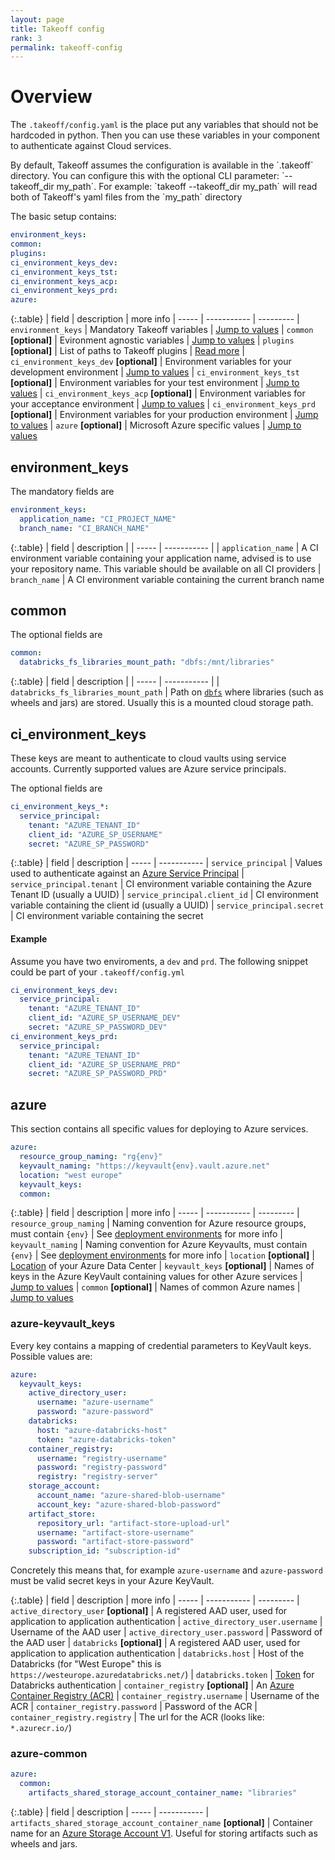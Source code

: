 ```yaml
---
layout: page
title: Takeoff config
rank: 3
permalink: takeoff-config
---
```


# Overview
The `.takeoff/config.yaml` is the place put any variables that should not be hardcoded in python. Then you can use these variables in your component to authenticate against Cloud services.

<p class='note warning'>
  By default, Takeoff assumes the configuration is available in the `.takeoff` directory. You can configure this with the optional CLI parameter: `--takeoff_dir my_path`. For example: `takeoff --takeoff_dir my_path` will read both 
  of Takeoff's yaml files from the `my_path` directory
</p>

The basic setup contains:

```yaml
environment_keys:
common:
plugins:
ci_environment_keys_dev:
ci_environment_keys_tst:
ci_environment_keys_acp:
ci_environment_keys_prd:
azure:
```

{:.table}
| field | description | more info
| ----- | ----------- | ---------
| `environment_keys` | Mandatory Takeoff variables | [Jump to values](takeoff-config#environment_keys)
| `common` __[optional]__ | Evironment agnostic variables | [Jump to values](takeoff-config#common)
| `plugins` __[optional]__ | List of paths to Takeoff plugins | [Read more](takeoff-plugins)
| `ci_environment_keys_dev` __[optional]__ | Environment variables for your development environment | [Jump to values](takeoff-config#ci_environment_keys)
| `ci_environment_keys_tst` __[optional]__ | Environment variables for your test environment | [Jump to values](takeoff-config#ci_environment_keys)
| `ci_environment_keys_acp` __[optional]__ | Environment variables for your acceptance environment | [Jump to values](takeoff-config#ci_environment_keys)
| `ci_environment_keys_prd` __[optional]__ | Environment variables for your production environment | [Jump to values](takeoff-config#ci_environment_keys)
| `azure` __[optional]__ | Microsoft Azure specific values | [Jump to values](takeoff-config#azure)




## environment_keys

The mandatory fields are
```yaml
environment_keys:
  application_name: "CI_PROJECT_NAME"
  branch_name: "CI_BRANCH_NAME"
```

{:.table}
| field | description |
| ----- | ----------- |
| `application_name` | A CI environment variable containing your application name, advised is to use your repository name. This variable should be available on all CI providers
| `branch_name` |  A CI environment variable containing the current branch name


## common

The optional fields are
```yaml
common:
  databricks_fs_libraries_mount_path: "dbfs:/mnt/libraries"
```

{:.table}
| field | description |
| ----- | ----------- |
| `databricks_fs_libraries_mount_path` | Path on [`dbfs`](https://docs.databricks.com/user-guide/databricks-file-system.html) where libraries (such as wheels and jars) are stored. Usually this is a mounted cloud storage path.

## ci_environment_keys

These keys are meant to authenticate to cloud vaults using service accounts. Currently supported values are Azure service principals.

The optional fields are
```yaml
ci_environment_keys_*:
  service_principal: 
    tenant: "AZURE_TENANT_ID"
    client_id: "AZURE_SP_USERNAME"
    secret: "AZURE_SP_PASSWORD"
```

{:.table}
| field | description 
| ----- | ----------- 
| `service_principal` | Values used to authenticate against an [Azure Service Principal](https://docs.microsoft.com/en-us/azure/active-directory/develop/app-objects-and-service-principals)
| `service_principal.tenant` | CI environment variable containing the Azure Tenant ID (usually a UUID)
| `service_principal.client_id` | CI environment variable containing the client id (usually a UUID)
| `service_principal.secret` | CI environment variable containing the secret 

#### Example 

Assume you have two enviroments, a `dev` and `prd`. The following snippet could be part of your `.takeoff/config.yml`

```yaml
ci_environment_keys_dev:
  service_principal: 
    tenant: "AZURE_TENANT_ID"
    client_id: "AZURE_SP_USERNAME_DEV"
    secret: "AZURE_SP_PASSWORD_DEV"
ci_environment_keys_prd:
  service_principal: 
    tenant: "AZURE_TENANT_ID"
    client_id: "AZURE_SP_USERNAME_PRD"
    secret: "AZURE_SP_PASSWORD_PRD"
```

## azure

This section contains all specific values for deploying to Azure services.

```yaml
azure:
  resource_group_naming: "rg{env}"
  keyvault_naming: "https://keyvault{env}.vault.azure.net"
  location: "west europe"
  keyvault_keys: 
  common: 
```

{:.table}
| field | description | more info
| ----- | ----------- | ---------
| `resource_group_naming` | Naming convention for Azure resource groups, must contain `{env}` | See [deployment environments](deployment-environments) for more info
| `keyvault_naming` | Naming convention for Azure Keyvaults, must contain `{env}` | See [deployment environments](deployment-environments) for more info
| `location` __[optional]__ | [Location](https://azure.microsoft.com/en-us/global-infrastructure/locations/) of your Azure Data Center
| `keyvault_keys` __[optional]__ | Names of keys in the Azure KeyVault containing values for other Azure services | [Jump to values](takeoff-config#azure-keyvault_keys)
| `common` __[optional]__ | Names of common Azure names | [Jump to values](takeoff-config#azure-common)


### azure-keyvault_keys

Every key contains a mapping of credential parameters to KeyVault keys. Possible values are:

```yaml
azure:
  keyvault_keys: 
    active_directory_user:
      username: "azure-username"
      password: "azure-password"
    databricks:
      host: "azure-databricks-host"
      token: "azure-databricks-token"
    container_registry:
      username: "registry-username"
      password: "registry-password"
      registry: "registry-server"
    storage_account:
      account_name: "azure-shared-blob-username"
      account_key: "azure-shared-blob-password"
    artifact_store:
      repository_url: "artifact-store-upload-url"
      username: "artifact-store-username"
      password: "artifact-store-password"
    subscription_id: "subscription-id"
```

Concretely this means that, for example `azure-username` and `azure-password` must be valid secret keys in your Azure KeyVault.

{:.table}
| field | description | more info
| ----- | ----------- | ---------
| `active_directory_user` __[optional]__ | A registered AAD user, used for application to application authentication
| `active_directory_user.username` | Username of the AAD user
| `active_directory_user.password` | Password of the AAD user
| `databricks` __[optional]__ | A registered AAD user, used for application to application authentication
| `databricks.host` | Host of the Databricks (for "West Europe" this is `https://westeurope.azuredatabricks.net/`)
| `databricks.token` | [Token](https://docs.databricks.com/api/latest/authentication.html) for Databricks authentication
| `container_registry` __[optional]__ | An [Azure Container Registry (ACR)](https://azure.microsoft.com/en-us/services/container-registry/)
| `container_registry.username` | Username of the ACR
| `container_registry.password` | Password of the ACR
| `container_registry.registry` | The url for the ACR (looks like: `*.azurecr.io/`)

### azure-common
```yaml
azure:
  common:
    artifacts_shared_storage_account_container_name: "libraries"
```

{:.table}
| field | description 
| ----- | ----------- 
| `artifacts_shared_storage_account_container_name` __[optional]__ | Container name for an [Azure Storage Account V1](https://docs.microsoft.com/en-us/azure/storage/common/storage-account-overview). Useful for storing artifacts such as wheels and jars.

